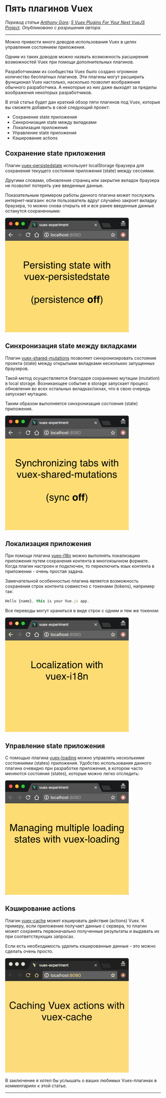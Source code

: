 # Пять плагинов Vuex

*Перевод статьи [Anthony Gore](https://twitter.com/anthonygore): [5 Vuex Plugins For Your Next VueJS Project](https://vuejsdevelopers.com/2017/09/11/vue-js-vuex-plugins/). Опубликовано с разрешения автора.*

***

Можно привести много доводов использования Vuex в целях управления состоянием приложения.

Одним из таких доводов можно назвать возможность расширения возможностей Vuex при помощи дополнительных плагинов.

Разработчиками из сообщества Vuex было создано огромное количество бесплатных плагинов. Эти плагины могут расширить функционал Vuex настолько, насколько позволит воображение обычного разработчика. А некоторые из них даже выходят за пределы воображения некоторых разработчиков.

В этой статье будет дан краткий обзор пяти плагинов под Vuex, которые вы сможете добавить в свой следующий проект:

  * Сохранение state приложения
  * Синхронизация state между вкладками
  * Локализация приложения
  * Управление state приложения
  * Кэширование actions

## Сохранение state приложения

Плагин [vuex-persistedstate](https://github.com/robinvdvleuten/vuex-persistedstate "Persist Vuex state with localStorage") использует localStorage браузера для сохранения текущего состояния приложения (state) между сессиями.

Другими словами, обновление страниц или закрытие вкладок браузера не позволит потерять уже введенные данные.

Показательным примером работы данного плагина может послужить интернет-магазин: если пользователь вдруг случайно закроет вкладку браузера, то можно снова открыть её и все ранее введенные данные останутся сохраненными:

![Persist Vuex state with localStorage](./images/vuex_plugins_01.gif "Persist Vuex state with localStorage")

## Синхронизация state между вкладками

Плагин [vuex-shared-mutations](https://github.com/xanf/vuex-shared-mutations) позволяет синхронизировать состояние проекта (state) между открытыми вкладками нескольких запущенных браузеров.

Такой метод осуществляется благодаря сохранению мутации (mutation) в local storage. Возникающее событие в storage запускает процесс обновления во всех остальных вкладках/окнах, что в свою очередь запускает мутацию.

Таким образом выполняется синхронизация состояния (state) приложения.

![Share Vuex mutations between tabs/windows](./images/vuex_plugins_02.gif "Share Vuex mutations between tabs/windows")

## Локализация приложения

При помощи плагина [vuex-i18n](https://github.com/dkfbasel/vuex-i18n "vuex-i18n") можно выполнять локализацию приложения путем сохранения контента в многоязычном формате. Когда плагин настроен и подключен, то переключить язык контента в приложении - очень простая задача.

Замечательной особенностью плагина является возможность сохранения строк контента совместно с токенами (tokens), например так:

```js
Hello {name}, this is your Vue.js app.
```

Все переводы могут храниться в виде строк с одним и тем же токеном:

![vuex-i18n](./images/vuex_plugins_03.gif "vuex-i18n")

## Управление state приложения

С помощью плагина [vuex-loading](https://github.com/f/vuex-loading) можно управлять несколькими состояниями (states) приложения. Удобство использования данного плагина очевидно при разработке приложения, в котором часто меняются состояния (states), которые можно легко отследить:

![vuex-loading](./images/vuex_plugins_04.gif "vuex-loading")

## Кэширование actions

Плагин [vuex-cache](https://github.com/superwf/vuex-cache "vuex-cache") может кэшировать действия (actions) Vuex. К примеру, если приложение получает данные с сервера, то плагин может сохранять первоначально полученные результаты и выдавать их при соответствующих запросах.

Если есть необходимость удалить кэшированные данные - это можно сделать очень просто.

![vuex-cache](./images/vuex_plugins_05.gif "vuex-cache")

В заключение я хотел бы услышать о ваших любимых Vuex-плагинах в комментариях к этой статье.

***

